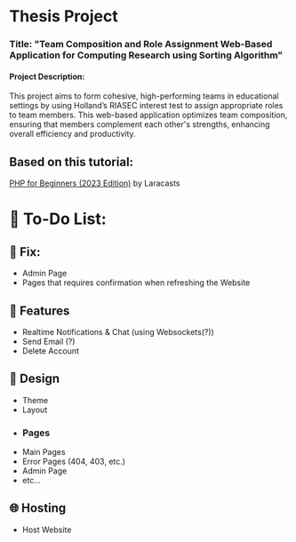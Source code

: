 
# Thesis Project

### Title: "Team Composition and Role Assignment Web-Based Application for Computing Research using Sorting Algorithm"

#### Project Description:
This project aims to form cohesive, high-performing teams in educational settings by using Holland’s RIASEC interest test to assign appropriate roles to team members. This web-based application optimizes team composition, ensuring that members complement each other's strengths, enhancing overall efficiency and productivity.

## Based on this tutorial:
[PHP for Beginners (2023 Edition)](https://www.youtube.com/playlist?list=PL3VM-unCzF8ipG50KDjnzhugceoSG3RTC) by Laracasts



# 📝 To-Do List:
## 🔧 Fix:
- Admin Page
- Pages that requires confirmation when refreshing the Website


## 🌟 Features
- Realtime Notifications & Chat (using Websockets(?))
- Send Email (?)
- Delete Account



## 🎨 Design
- Theme
- Layout
- ### Pages
- Main Pages
- Error Pages (404, 403, etc.)
- Admin Page
- etc...

## 🌐 Hosting
- Host Website
